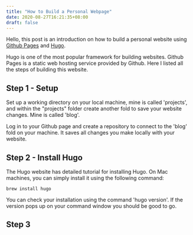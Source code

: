 ```yaml
---
title: "How to Build a Personal Webpage"
date: 2020-08-27T16:21:35+08:00
draft: false
---
```


Hello, this post is an introduction on how to build a personal website using [Github Pages](https://pages.github.com/) and [Hugo](https://gohugo.io/).

Hugo is one of the most popular framework for building websites. Github Pages is a static web hosting service provided by Github. Here I listed all the steps of building this website.

## Step 1 - Setup
Set up a working directory on your local machine, mine is called 'projects', and within the "projects" folder create another fold to save your website changes. Mine is called 'blog'.  

Log in to your Github page and create a repository to connect to the 'blog' fold on your machine. It saves all changes you make locally with your website.   

##  Step 2 - Install Hugo  
The Hugo website has detailed tutorial for installing Hugo. On Mac machines, you can simply install it using the following command:

```{shell}
brew install hugo
```

You can check your installation using the command 'hugo version'. If the version pops up on your command window you should be good to go.

## Step 3
